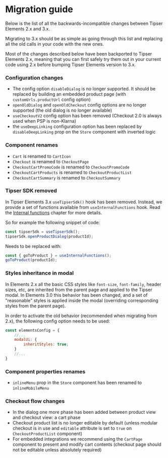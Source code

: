 # Migration guide

Below is the list of all the backwards-incompatible changes between Tipser Elements 2.x and 3.x.

Migrating to 3.x should be as simple as going through this list and replacing all the old calls in your code with the new ones.

<aside type="notice">
Most of the changes described below have been backported to Tipser Elements 2.x, meaning that you can first safely try them out in your current code using 2.x before bumping Tipser Elements version to 3.x.
</aside>

### Configuration changes

- The config option `disableDialog` is no longer supported. It should be replaced by building an embedded product page (with `customUrls.productUrl` config option)
- `openOldDialog` and `openOldCheckout` config options are no longer supported (the old dialog is no longer available)
- `useCheckoutV2` config option has been removed (Checkout 2.0 is always used when PSP is non-Klarna)
- the `useDeepLinking` configuration option has been replaced by `disableDeepLinking` prop on the `Store` component with inverted logic

### Component renames

- `Cart` is renamed to `CartIcon`
- `Checkout` is renamed to `CheckoutPage`
- `CheckoutCartPromoCode` is renamed to `CheckoutPromoCode`
- `CheckoutCartProducts` is renamed to `CheckoutProductList`
- `CheckoutCartSummary` is renamed to `CheckoutSummary`

### Tipser SDK removed

In Tipser Elements 3.x `useTipserSdk()` hook has been removed. Instead, we provide a set of functions available from `useInternalFunctions` hook. Read the [Internal functions](#internal-functions) chapter for more details.

So for example the following snippet of code:

```js
const tipserSdk = useTipserSdk();
tipserSdk.openProductDialog(productId);
```

Needs to be replaced with:

```js
const { goToProduct } = useInternalFunctions();
goToProduct(productId);
```

### Styles inheritance in modal

In Elements 2.x all the basic CSS styles like `font-size`, `font-family`, header sizes, etc, are inherited from the parent page and applied to the Tipser modal.
In Elements 3.0 this behavior has been changed, and a set of "reasonable" styles is applied inside the modal (overriding corresponding styles from the parent page).

In order to activate the old behavior (recommended when migrating from 2.x), the following config option needs to be used:

```js
const elementsConfig = {
    //...
    modalUi: {
        inheritStyles: true;
    }
    //...
}
```  

### Component properties renames

- `inlineMenu` prop in the `Store` component has been renamed to `inlineMobileMenu`

### Checkout flow changes

- In the dialog one more phase has been added between product view and checkout view: a cart phase 
- Checkout product list is no longer editable by default (unless modular checkout is in use and `editable` attribute is set to `true` on `CheckoutProductList` component)
- For embedded integrations we recommend using the `CartPage` component to present and modify cart contents (checkout page should not be editable unless absolutely required)
